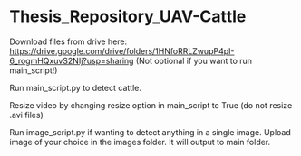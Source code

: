 # Thesis_Repository_UAV-Cattle

Download files from drive here: https://drive.google.com/drive/folders/1HNfoRRLZwupP4pI-6_rogmHQxuvS2NIj?usp=sharing (Not optional if you want to run main_script!)
 
Run main_script.py to detect cattle.

Resize video by changing resize option in main_script to True (do not resize .avi files)

Run image_script.py if wanting to detect anything in a single image. Upload image of your choice in the images folder. It will output to main folder. 
